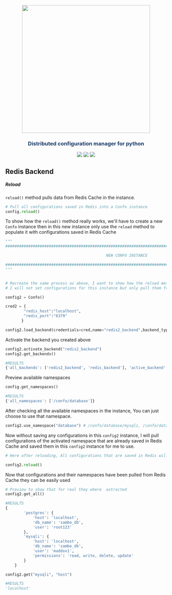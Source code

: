
<p align="center"><img src="https://raw.githubusercontent.com/sambe-consulting/confo/master/assets/logo.png" width="400"></p>

<p align="center"><h3 style="color: #193967; text-align: center">Distributed configuration manager for python</h3></p>

<p align="center">
<a href="https://github.com/sambe-consulting/confo/actions/workflows/pytest-workflow.yml"><img src="https://github.com/sambe-consulting/confo/actions/workflows/pytest-workflow.yml/badge.svg"></a>
<a href="https://houndci.com"><img src="https://img.shields.io/badge/Reviewed_by-Hound-8E64B0.svg"></a>
<a href="https://github.com/apache/zookeeper/blob/master/LICENSE.txt"><img src="https://img.shields.io/github/license/apache/zookeeper"></a>


</p>

## Redis Backend
##### Reload

`reload()` method pulls data from Redis Cache in the instance.

```python
# Pull all configurations saved in Redis into a Confo instance
config.reload()
```
To show how the `reload()` method really works, we'll have to create a new `Confo` instance then in this new instance only use the `reload` method to populate it with configurations saved in Redis Cache

```python
"""
###################################################################################################################

                                            NEW CONFO INSTANCE

###################################################################################################################
"""


# Recreate the same process as above, I want to show how the reload method works
# I will not set configurations for this instance but only pull them from Redis

config2 = Confo()

cred2 = {
        "redis_host":"localhost",
        "redis_port":"6379"
       }

config2.load_backend(credentials=cred,name="redis2_backend",backend_type=BE.REDIS_BACKEND )
```

Activate the backend you created above

```python
config2.activate_backend("redis2_backend")
config2.get_backends()

#RESULTS
{'all_backends': ['redis2_backend', 'redis_backend'], 'active_backend': 'redis2_backend'}
```

Preview available namespaces

```python
config.get_namespaces()

#RESULTS
{'all_namespaces': ['/confo/database']}
```

After checking all the available namespaces in the instance, You can just choose to use that namespace.

```python
config2.use_namespace("database") # /confo/database/mysqli, /confo/database/postgres
```

Now without saving any configurations in this `config2` instance, I will pull configurations of the activated namespace that are already saved in Redis Cache and saved them in this `config2` instance for me to use.

```python
# Here after reloading, All configurations that are saved in Redis will be pulled into this instance

config2.reload()
```

Now that configurations and their namespaces have been pulled from Redis Cache they can be easily used

```python
# Preview to show that for real they where  extracted
config2.get_all()

#RESULTS
{
        'postgres': {
            'host': 'localhost',
            'db_name': 'sambe_db',
            'user': 'root123'
        },
        'mysqli': {
            'host': 'localhost',
            'db_name': 'sambe_db',
            'user': 'maddox1',
            'permissions': 'read, write, delete, update'
        }
    }
```

```python
config2.get("mysqli", "host")

#RESULTS
'localhost'
```
